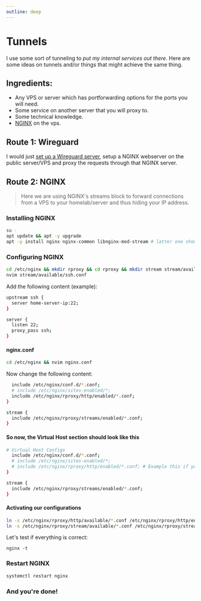 ```yaml
---
outline: deep
---
```


# Tunnels

I use some sort of tunneling to _put my internal services out there_. Here are some ideas on tunnels and/or things that might achieve the same thing.

## Ingredients:

- Any VPS or server which has portforwarding options for the ports you will need.
- Some service on another server that you will proxy to.
- Some technical knowledge.
- [NGINX](https://nginx.org) on the vps.

## Route 1: Wireguard

I would just [set up a Wireguard server](https://github.com/Nyr/wireguard-install), setup a NGINX webserver on the public server/VPS and proxy the requests through that NGINX server.

## Route 2: NGINX

> Here we are using NGINX's streams block to forward connections from a VPS to your homelab/server and thus hiding your IP address.

### Installing NGINX

```sh
su -
apt update && apt -y upgrade
apt -y install nginx nginx-common libnginx-mod-stream # latter one should not be needed but I install it anyways
```


### Configuring NGINX

```sh
cd /etc/nginx && mkdir rproxy && cd rproxy && mkdir stream stream/available stream/enabled
nvim stream/available/ssh.conf
```

Add the following content (example):

```sh
upstream ssh {
  server home-server-ip:22;
}

server {
  listen 22;
  proxy_pass ssh;
}
```

#### nginx.conf
```sh
cd /etc/nginx && nvim nginx.conf
```
Now change the following content:

```sh
  include /etc/nginx/conf.d/*.conf;
  # include /etc/nginx/sites-enabled/*;
  include /etc/nginx/rproxy/http/enabled/*.conf;
}

stream {
  include /etc/nginx/rproxy/streams/enabled/*.conf;
}
```

#### So now, the Virtual Host section should look like this
```sh
# Virtual Host Configs
  include /etc/nginx/conf.d/*.conf;
  # include /etc/nginx/sites-enabled/*;
  # include /etc/nginx/rproxy/http/enabled/*.conf; # Example this if you haev http rproxies.
}

stream {
  include /etc/nginx/rproxy/streams/enabled/*.conf;
}
```

#### Activating our configurations

```sh
ln -s /etc/nginx/rproxy/http/available/*.conf /etc/nginx/rproxy/http/enabled
ln -s /etc/nginx/rproxy/stream/available/*.conf /etc/nginx/rproxy/stream/enabled
```

Let's test if everything is correct:

```
nginx -t
```

### Restart NGINX

```sh
systemctl restart nginx
```

### And you're done!
